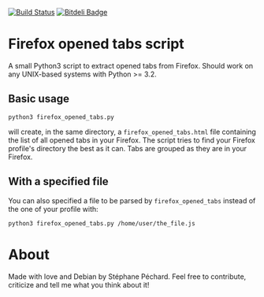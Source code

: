 [![Build Status](https://travis-ci.org/stephanepechard/firefox_opened_tabs.png?branch=master)](https://travis-ci.org/stephanepechard/firefox_opened_tabs)
[![Bitdeli Badge](https://d2weczhvl823v0.cloudfront.net/stephanepechard/firefox_opened_tabs/trend.png)](https://bitdeli.com/free "Bitdeli Badge")

Firefox opened tabs script
==========================

A small Python3 script to extract opened tabs from Firefox.
Should work on any UNIX-based systems with Python >= 3.2.


Basic usage
-----------

    python3 firefox_opened_tabs.py

will create, in the same directory, a `firefox_opened_tabs.html` file containing
the list of all opened tabs in your Firefox. The script tries to find
your Firefox profile's directory the best as it can. Tabs are grouped as they
are in your Firefox.

With a specified file
---------------------

You can also specified a file to be parsed by `firefox_opened_tabs` instead
of the one of your profile with:

    python3 firefox_opened_tabs.py /home/user/the_file.js


About
=====

Made with love and Debian by Stéphane Péchard. Feel free to contribute,
criticize and tell me what you think about it!
